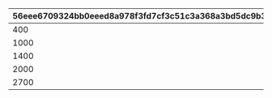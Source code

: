 |56eee6709324bb0eeed8a978f3fd7cf3c51c3a368a3bd5dc9b3d1fe4164ce8c8|6d36415b767419759727cc49d7d065b224a56476e47553dea5ff5bbad5065e27|6dc2335a055fb2984ee4544c3f4809f0b10ecd1ac5ecf3eae1d853d704557321|9543aeb1732b2d13799c08d55786c66ee9afaf3b40a3705f4d684aede81652d9|cd4888473c9b9ba9e99509e4239bb0d8f8859a279734780683d7fddc7dbfe86a|cd78fde01990193bf8b2190a39f86b2b16f9bf275c0847b0bf19d128cab94f0a|b612144817f82c2b9eb32b6d3657a8051c4eeb0ca648026fb86d66ce76653015|f9ced1f76c5daf2311fc4a17ba5c28ae1ce86145898c04bd12c98c1cfd106295|
| --- | --- | --- | --- | --- | --- | --- | --- |
|400|100|1|0|440|1|4000|4|
|1000|120|2|0|1100|2|10000|10|
|1400|140|3|0|1540|3|14000|12|
|2000|170|4|0|2200|4|20000|14|
|2700|200|5|0|2970|5|27000|16|